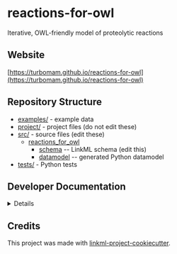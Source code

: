 # reactions-for-owl

Iterative, OWL-friendly model of proteolytic reactions

## Website

[https://turbomam.github.io/reactions-for-owl](https://turbomam.github.io/reactions-for-owl)

## Repository Structure

* [examples/](examples/) - example data
* [project/](project/) - project files (do not edit these)
* [src/](src/) - source files (edit these)
  * [reactions_for_owl](src/reactions_for_owl)
    * [schema](src/reactions_for_owl/schema) -- LinkML schema
      (edit this)
    * [datamodel](src/reactions_for_owl/datamodel) -- generated
      Python datamodel
* [tests/](tests/) - Python tests

## Developer Documentation

<details>
Use the `make` command to generate project artefacts:

* `make all`: make everything
* `make deploy`: deploys site
</details>

## Credits

This project was made with
[linkml-project-cookiecutter](https://github.com/linkml/linkml-project-cookiecutter).
